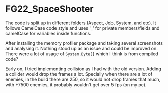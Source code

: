 # FG22_SpaceShooter
 
The code is split up in different folders (Aspect, Job, System, and etc). It follows CamelCase code style and uses '_' for private members/fields and camelCase for variables inside functions.

After installing the memory profiler package and taking several screenshots and analysing it. Nothing stood up as an issue and could be improved on. There were a lot of usage of `System.Byte[]` which I think is from compiled code? 

Early on, I tried implementing collision as I had with the old version. Adding a collider would drop the frames a lot. Specially when there are a lot of enemies, in the build there are 250, so it would not drop frames that much, with +7500 enemies, it probably wouldn't get over 5 fps (on my pc).
